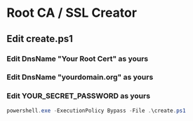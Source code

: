 # Root CA / SSL Creator

## Edit create.ps1

### Edit DnsName "Your Root Cert" as yours

### Edit DnsName "yourdomain.org" as yours

### Edit YOUR_SECRET_PASSWORD as yours

```powershell
powershell.exe -ExecutionPolicy Bypass -File .\create.ps1
```
